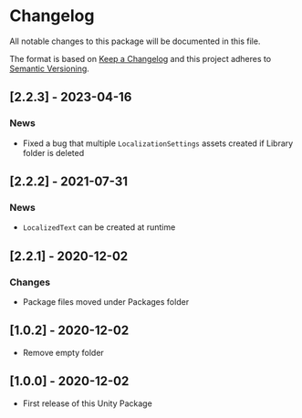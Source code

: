 # Changelog
All notable changes to this package will be documented in this file.

The format is based on [Keep a Changelog](http://keepachangelog.com/en/1.0.0/)
and this project adheres to [Semantic Versioning](http://semver.org/spec/v2.0.0.html).

## [2.2.3] - 2023-04-16
### News
- Fixed a bug that multiple `LocalizationSettings` assets created if Library folder is deleted

## [2.2.2] - 2021-07-31
### News
- `LocalizedText` can be created at runtime

## [2.2.1] - 2020-12-02
### Changes
- Package files moved under Packages folder

## [1.0.2] - 2020-12-02
- Remove empty folder

## [1.0.0] - 2020-12-02
- First release of this Unity Package
